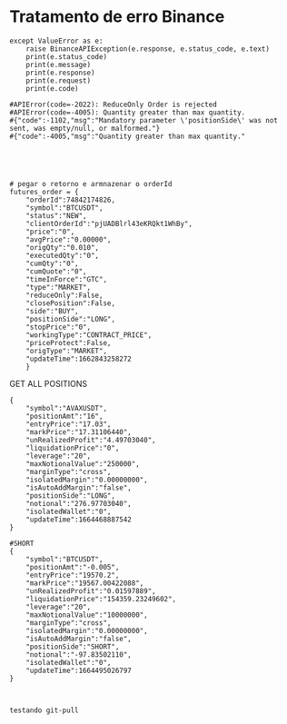 
# Tratamento de erro Binance
    except ValueError as e:
        raise BinanceAPIException(e.response, e.status_code, e.text)
        print(e.status_code)
        print(e.message)
        print(e.response)
        print(e.request)
        print(e.code)

    #APIError(code=-2022): ReduceOnly Order is rejected
    #APIError(code=-4005): Quantity greater than max quantity.
    #{"code":-1102,"msg":"Mandatory parameter \'positionSide\' was not sent, was empty/null, or malformed."}
    #{"code":-4005,"msg":"Quantity greater than max quantity."





    # pegar o retorno e armnazenar o orderId
    futures_order = {
        "orderId":74842174826,
        "symbol":"BTCUSDT",
        "status":"NEW",
        "clientOrderId":"pjUADBlrl43eKRQkt1WhBy",
        "price":"0",
        "avgPrice":"0.00000",
        "origQty":"0.010",
        "executedQty":"0",
        "cumQty":"0",
        "cumQuote":"0",
        "timeInForce":"GTC",
        "type":"MARKET",
        "reduceOnly":False,
        "closePosition":False,
        "side":"BUY",
        "positionSide":"LONG",
        "stopPrice":"0",
        "workingType":"CONTRACT_PRICE",
        "priceProtect":False,
        "origType":"MARKET",
        "updateTime":1662843258272
        }




GET ALL POSITIONS


    {
        "symbol":"AVAXUSDT",
        "positionAmt":"16",
        "entryPrice":"17.03",
        "markPrice":"17.31106440",
        "unRealizedProfit":"4.49703040",
        "liquidationPrice":"0",
        "leverage":"20",
        "maxNotionalValue":"250000",
        "marginType":"cross",
        "isolatedMargin":"0.00000000",
        "isAutoAddMargin":"false",
        "positionSide":"LONG",
        "notional":"276.97703040",
        "isolatedWallet":"0",
        "updateTime":1664468887542
    }

    #SHORT
    {
        "symbol":"BTCUSDT",
        "positionAmt":"-0.005",
        "entryPrice":"19570.2",
        "markPrice":"19567.00422088",
        "unRealizedProfit":"0.01597889",
        "liquidationPrice":"154359.23249602",
        "leverage":"20",
        "maxNotionalValue":"10000000",
        "marginType":"cross",
        "isolatedMargin":"0.00000000",
        "isAutoAddMargin":"false",
        "positionSide":"SHORT",
        "notional":"-97.83502110",
        "isolatedWallet":"0",
        "updateTime":1664495026797
    }



    testando git-pull